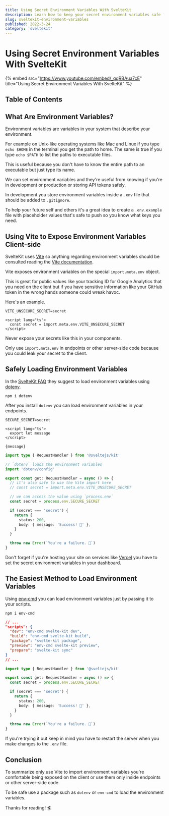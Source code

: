 ```yaml
---
title: Using Secret Environment Variables With SvelteKit
description: Learn how to keep your secret environment variables safe for your API tokens and other secrets.
slug: sveltekit-environment-variables
published: 2022-3-24
category: 'sveltekit'
---
```


# Using Secret Environment Variables With SvelteKit

{% embed src="https://www.youtube.com/embed/_qgRBAua7cE" title="Using Secret Environment Variables With SvelteKit" %}

## Table of Contents

## What Are Environment Variables?

Environment variables are variables in your system that describe your environment.

For example on Unix-like operating systems like Mac and Linux if you type `echo $HOME` in the terminal you get the path to home. The same is true if you type `echo $PATH` to list the paths to executable files.

This is useful because you don't have to know the entire path to an executable but just type its name.

We can set environment variables and they're useful from knowing if you're in development or production or storing API tokens safely.

In development you store environment variables inside a `.env` file that should be added to `.gitignore`.

To help your future self and others it's a great idea to create a `.env.example` file with placeholder values that's safe to push so you know what keys you need.

## Using Vite to Expose Environment Variables Client-side

SvelteKit uses [Vite](https://vitejs.dev/) so anything regarding environment variables should be consulted reading the [Vite documentation](https://vitejs.dev/guide/env-and-mode.html).

Vite exposes environment variables on the special `import.meta.env` object.

This is great for public values like your tracking ID for Google Analytics that you need on the client but if you have sensitive information like your GitHub token in the wrong hands someone could wreak havoc.

Here's an example.

```shell:.env
VITE_UNSECURE_SECRET=secret
```

```html:index.svelte {2} showLineNumbers
<script lang="ts">
  const secret = import.meta.env.VITE_UNSECURE_SECRET
</script>
```

Never expose your secrets like this in your components.

Only use `import.meta.env` in endpoints or other server-side code because you could leak your secret to the client.

## Safely Loading Environment Variables

In the [SvelteKit FAQ](https://kit.svelte.dev/faq#env-vars) they suggest to load environment variables using [dotenv](https://github.com/motdotla/dotenv).

```shell:terminal
npm i dotenv
```

After you install `dotenv` you can load environment variables in your endpoints.

```shell:.env
SECURE_SECRET=secret
```

```html:index.svelte showLineNumbers
<script lang="ts">
  export let message
</script>

{message}
```

```ts:index.ts showLineNumbers
import type { RequestHandler } from '@sveltejs/kit'

// `dotenv` loads the environment variables
import 'dotenv/config'

export const get: RequestHandler = async () => {
  // it's also safe to use the Vite import here
  // const secret = import.meta.env.VITE_UNSECURE_SECRET

  // we can access the value using `process.env`
  const secret = process.env.SECURE_SECRET

  if (secret === 'secret') {
    return {
      status: 200,
      body: { message: 'Success! 🥳' },
    }
  }

  throw new Error(`You're a failure. 💩`)
}
```

Don't forget if you're hosting your site on services like [Vercel](https://vercel.com/) you have to set the secret environment variables in your dashboard.

## The Easiest Method to Load Environment Variables

Using [env-cmd](https://github.com/toddbluhm/env-cmd) you can load environment variables just by passing it to your scripts.

```shell:terminal
npm i env-cmd
```

```json:package.json {3,4,6} showLineNumbers
// ...
"scripts": {
  "dev": "env-cmd svelte-kit dev",
  "build": "env-cmd svelte-kit build",
  "package": "svelte-kit package",
  "preview": "env-cmd svelte-kit preview",
  "prepare": "svelte-kit sync"
}
// ...
```

```ts:index.ts showLineNumbers
import type { RequestHandler } from '@sveltejs/kit'

export const get: RequestHandler = async () => {
  const secret = process.env.SECURE_SECRET

  if (secret === 'secret') {
    return {
      status: 200,
      body: { message: 'Success! 🥳' },
    }
  }

  throw new Error(`You're a failure. 💩`)
}
```

If you're trying it out keep in mind you have to restart the server when you make changes to the `.env` file.

## Conclusion

To summarize only use Vite to import environment variables you're comfortable being exposed on the client or use them only inside endpoints or other server-side code.

To be safe use a package such as `dotenv` or `env-cmd` to load the environment variables.

Thanks for reading! 🏄️
